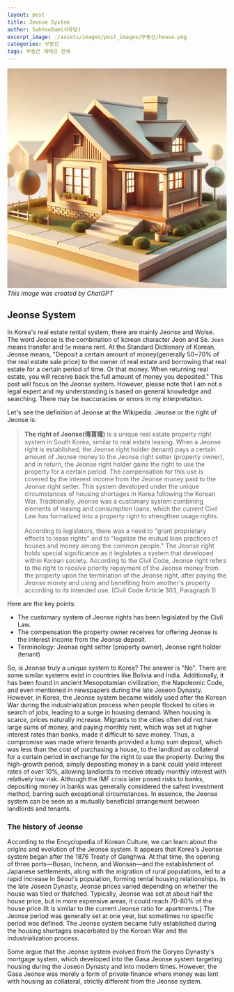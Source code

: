 ```yaml
---
layout: post
title: Jeonse System
author: SahYooDam(사유담)
excerpt_image: ./assets/images/post_images/부동산/house.png
categories: 부동산
tags: 부동산 재테크 전세
---
```

![house](/assets/images/post_images/부동산/house.png)
*This image was created by ChatGPT*

## Jeonse System
In Korea's real estate rental system, there are mainly Jeonse and Wolse. The word Jeonse is the combination of korean character Jeon and Se. `Jeon` means transfer and `Se` means rent. At the Standard Dictionary of Korean, Jeonse means, "Deposit a certain amount of money(generally 50~70% of the real estate sale price) to the owner of real estate and borrowing that real estate for a certain period of time. Or that money. When returning real estate, you will receive back the full amount of money you deposited."  This post will focus on the Jeonse system. However, please note that I am not a legal expert and my understanding is based on general knowledge and searching. There may be inaccuracies or errors in my interpretation.

Let's see the definition of Jeonse at the Wikipedia. Jeonse or the right of Jeonse is:

> **The right of Jeonse(傳貰權)** is a unique real estate property right system in South Korea, similar to real estate leasing. When a Jeonse right is established, the Jeonse right holder (tenant) pays a certain amount of Jeonse money to the Jeonse right setter (property owner), and in return, the Jeonse right holder gains the right to use the property for a certain period. The compensation for this use is covered by the interest income from the Jeonse money paid to the Jeonse right setter. This system developed under the unique circumstances of housing shortages in Korea following the Korean War. Traditionally, Jeonse was a customary system combining elements of leasing and consumption loans, which the current Civil Law has formalized into a property right to strengthen usage rights.<br><br> According to legislators, there was a need to "grant proprietary effects to lease rights" and to "legalize the mutual loan practices of houses and money among the common people." The Jeonse right holds special significance as it legislates a system that developed within Korean society. According to the Civil Code, Jeonse right refers to the right to receive priority repayment of the Jeonse money from the property upon the termination of the Jeonse right, after paying the Jeonse money and using and benefiting from another's property according to its intended use. (Civil Code Article 303, Paragraph 1)

Here are the key points:
- The customary system of Jeonse rights has been legislated by the Civil Law.
- The compensation the property owner receives for offering Jeonse is the interest income from the Jeonse deposit.
- Terminology: Jeonse right setter (property owner), Jeonse right holder (tenant)

So, is Jeonse truly a unique system to Korea? The answer is "No". There are some similar systems exist in countries like Bolivia and India. Additionally, it has been found in ancient Mesopotamian civilization, the Napoleonic Code, and even mentioned in newspapers during the late Joseon Dynasty. However, in Korea, the Jeonse system became widely used after the Korean War during the industrialization process when people flocked to cities in search of jobs, leading to a surge in housing demand. When housing is scarce, prices naturally increase. Migrants to the cities often did not have large sums of money, and paying monthly rent, which was set at higher interest rates than banks, made it difficult to save money. Thus, a compromise was made where tenants provided a lump sum deposit, which was less than the cost of purchasing a house, to the landlord as collateral for a certain period in exchange for the right to use the property. During the high-growth period, simply depositing money in a bank could yield interest rates of over 10%, allowing landlords to receive steady monthly interest with relatively low risk. Although the IMF crisis later posed risks to banks, depositing money in banks was generally considered the safest investment method, barring such exceptional circumstances. In essence, the Jeonse system can be seen as a mutually beneficial arrangement between landlords and tenants.

### The history of Jeonse

According to the Encyclopedia of Korean Culture, we can learn about the origins and evolution of the Jeonse system. It appears that Korea's Jeonse system began after the 1876 Treaty of Ganghwa. At that time, the opening of three ports—Busan, Incheon, and Wonsan—and the establishment of Japanese settlements, along with the migration of rural populations, led to a rapid increase in Seoul's population, forming rental housing relationships. In the late Joseon Dynasty, Jeonse prices varied depending on whether the house was tiled or thatched. Typically, Jeonse was set at about half the house price, but in more expensive areas, it could reach 70-80% of the house price.(It is similar to the current Jeonse ratio for apartments.) The Jeonse period was generally set at one year, but sometimes no specific period was defined. The Jeonse system became fully established during the housing shortages exacerbated by the Korean War and the industrialization process.

Some argue that the Jeonse system evolved from the Goryeo Dynasty's mortgage system, which developed into the Gasa Jeonse system targeting housing during the Joseon Dynasty and into modern times. However, the Gasa Jeonse was merely a form of private finance where money was lent with housing as collateral, strictly different from the Jeonse system.